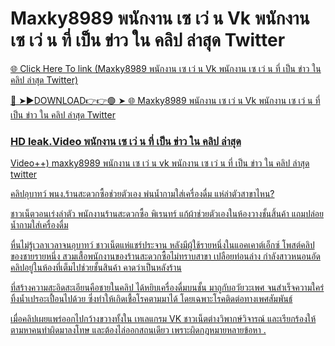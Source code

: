 # Maxky8989 พนักงาน เซ เว่ น Vk พนักงาน เซ เว่ น ที่ เป็น ข่าว ใน คลิป ล่าสุด Twitter

<a href="https://tivlox.cfd/casctht"> 🌐 Click Here To link (Maxky8989 พนักงาน เซ เว่ น Vk พนักงาน เซ เว่ น ที่ เป็น ข่าว ใน คลิป ล่าสุด Twitter)

🔴 ➤►DOWNLOAD👉👉🟢 ➤  <a href="https://tivlox.cfd/casctht"> 🌐 Maxky8989 พนักงาน เซ เว่ น Vk พนักงาน เซ เว่ น ที่ เป็น ข่าว ใน คลิป ล่าสุด Twitter

### HD leak.Video พนักงาน เซ เว่ น ที่ เป็น ข่าว ใน คลิป ล่าสุด

Video++) maxky8989 พนักงาน เซ เว่ น vk พนักงาน เซ เว่ น ที่ เป็น ข่าว ใน คลิป ล่าสุด twitter

คลิปอุบาทว์ พนง.ร้านสะดวกซื้อช่วยตัวเอง พ่นน้ำกามใส่เครื่องดื่ม แห่ล่าตัวสาขาไหน?

ชาวเน็ตวอนเร่งล่าตัว พนักงานร้านสะดวกซื้อ พิเรนทร์ แก้ผ้าช่วยตัวเองในห้องวางชั้นสิ้นค้า แถมปล่อยน้ำกามใส่เครื่องดื่ม

หื่นไม่รู้เวลาเวลาจนอุบาทว์ ชาวเน็ตแห่แชร์ประจาน หลังมีผู้ใช้รายหนึ่งในแอคเคาต์เอ็กซ์ โพสต์คลิปของชายรายหนึ่ง สวมเสื้อพนักงานของร้านสะดวกซื้อไม่ทราบสาขา เปลือยท่อนล่าง กำลังสาวหนอนอัดคลิปอยู่ในห้องที่เต็มไปช่วยชั้นสินค้า คาดว่าเป็นหลังร้าน

ที่สร้างความสะอิดสะเอียนคือชายในคลิป ได้หยิบเครื่องดื่มบนชั้น มาถูกับอวัยวะเพศ จนสำเร็จความใคร่ ทิ้งน้ำเปรอะเปื้อนไปด้วย ซึ่งทำให้เกิดเชื้อโรคตามมาได้ โดยเฉพาะโรคติดต่อทางเพศสัมพันธ์

เมื่อคลิปเผยแพร่ออกไปกว้างขวางทั้งใน เทเลแกรม VK ชาวเน็ตต่างวิพากษ์วิจารณ์ และเรียกร้องให้ตามหาคนทำผิดมาลงโทษ และต้องไล่ออกสถนเดียว เพราะผิดกฎหมายหลายข้อหา
.



